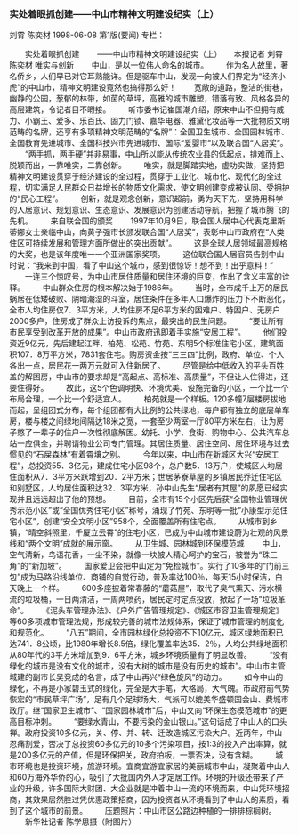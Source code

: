 ### 实处着眼抓创建——中山市精神文明建设纪实（上）
刘霄  陈奕材
1998-06-08
第1版(要闻)
专栏：

　　实处着眼抓创建
　　——中山市精神文明建设纪实（上）
　 本报记者  刘霄  陈奕材
    唯实与创新
　　中山，是以一位伟人命名的城市。
　　作为名人故里，著名侨乡，人们早已对它耳熟能详。但是驱车中山，发现一向被人们界定为“经济小虎”的中山市，精神文明建设竟然也搞得那么好！
　　宽敞的道路，整洁的街巷，幽静的公园，葱郁的林带，如茵的草坪，高雅的城市雕塑，错落有致、风格各异的高层建筑，令记者目不暇接。
　　听市委书记崔国潮介绍，原来中山不但拥有威力、小霸王、爱多、乐百氏、固力门锁、嘉华电器、雅黛化妆品等一大批物质文明范畴的名牌，还享有多项精神文明范畴的“名牌”：全国卫生城市、全国园林城市、全国教育先进城市、全国科技兴市先进城市、国际“爱婴市”以及联合国“人居奖”。
　　“两手抓，两手硬”并非易事，中山所以能从传统农业县的低起点，排难而上、脱颖而出，一靠唯实，二靠创新。
　　唯实，就是脚踏实地，虚功实做，坚持把精神文明建设贯穿于经济建设的全过程，贯穿于工业化、城市化、现代化的全过程，切实满足人民群众日益增长的物质文化需求，使文明创建变成被认同、受拥护的“民心工程”。
　　创新，就是观念创新，意识超前，勇为天下先，坚持用科学的人居意识、规划意识、生态意识、发展意识为创建活动导航，把握了城市腾飞的先机。
　　来自联合国的颁奖
　　1997年10月9日，联合国人居中心代表克里斯蒂娜女士亲临中山，向黄子强市长颁发联合国“人居奖”，表彰中山市政府在“人类住区可持续发展和管理方面所做出的突出贡献”。
　　这是全球人居领域最高规格的大奖，也是该年度唯一一个亚洲国家奖项。
　　这位联合国人居官员告别中山时说：“我来到中国，看了中山这个城市，感到很惊讶！想不到！出乎意料！”
　　一连三个惊叹号，为中山市居住质量和居住环境的巨变，作出了含义丰富的诠释。
　　中山群众住房的根本解决始于1986年。
　　当时，全市成千上万的居民蜗居在低矮破败、阴暗潮湿的斗室，居住条件在多年人口爆炸的压力下不断恶化，全市人均住房仅7．3平方米，人均住房不足6平方米的困难户、特困户、无房户2000多户，住房成了群众上访投诉的焦点，最突出的民生问题。
　　“要让所有市民享受到改革开放的成果”。中山市政府迅即着手实施“安居工程”。
　　他们投资近9亿元，先后建起江畔、柏苑、松苑、竹苑、东明5个标准住宅小区，建筑面积107．8万平方米，7831套住宅。购房资金按“三三四”比例，政府、单位、个人各出一点，居民花一两万元就可入住新居了。
　　尽管是给中低收入的平头百姓盖的解困房，中山市的要求却是“高起点、高标准、高质量”，不但让人住得进，还要住得好。
　　故此，这5个色调明快、环境优美、设施完备的小区，一个比一个布局合理，一个比一个舒适宜人。
　　柏苑就是一个样板。120多幢7层楼房拔地而起，呈组团式分布，每个组团都有大比例的公共绿地，每户都有独立的底层单车房，楼与楼之间绿地间隔达18米之宽，一套至少两室一厅80平方米左右，让为房子憋了一辈子的住户一次性彻底解困。幼托、小学、食街、购物中心、公共汽车总站一应俱全，并聘请物业公司专门管理。其居住质量、居住空间、居住环境与过去惯见的“石屎森林”有着霄壤之别。
　　今年以来，中山市在新城区大兴“安居工程”，总投资55．3亿元，建成住宅小区98个，总户数5．13万户，使城区人均居住面积从7．3平方米跃增到20．2平方米；世居茅寮草屋的乡镇居民乔迁住宅区和别墅区，人均居住面积达32．3平方米，孙中山先生“居者有其屋”的夙愿已经实现并且远远超出了他的预想。
　　目前，全市有15个小区先后获“全国物业管理优秀示范小区”或“全国优秀住宅小区”称号，涌现了竹苑、东明等一批“小康型示范住宅小区”，创建“安全文明小区”958个，全面覆盖所有住宅点。
　　从城市到乡镇，“晴空斜照里，千厦立云霄”的住宅小区，已成为中山城市建设蔚为壮观的风景线和“两个文明”成就的展示窗。
　　从卫生城、园林城到环保模范城
　　中山，空气清新，鸟语花香，一尘不染，就像一块被人精心呵护的宝石，被誉为“珠三角”的“新加坡”。
　　国家爱卫会把中山定为“免检城市”。实行了10多年的“门前三包”成为马路沿线单位、商铺的自觉行动，普及率达100％，每天15小时保洁，白天晚上一个样。
　　600多座披着常春藤的“蘑菇屋”，取代了臭气熏天、污水横流的垃圾桶，一日两清洁，一周两喷药，居民定时定点投放，掀起了一场“垃圾革命”。
　　《泥头车管理办法》、《户外广告管理规定》、《城区市容卫生管理规定》等60多项城市管理法规，形成较完善的城市法规体系，保证了城市管理的制度化和规范化。
　　“八五”期间，全市园林绿化总投资不下10亿元，城区绿地面积已达741．8公顷，比1980年增长8.5倍，绿化覆盖率达35．2％，人均公共绿地面积从80年代的3平方米增加到9．6平方米，城乡环境质量有了明显改善。
　　“没有绿化的城市是没有文化的城市，没有大树的城市是没有历史的城市”。中山市主管城建的副市长吴竞成的名言，成了中山再兴“绿色旋风”的动力。
　　如今中山的绿化，不再是小家碧玉式的绿化，完全是大手笔，大格局，大气魄。市政府前气势恢宏的“市民草坪广场”，足有几个足球场大，气派可以媲美华盛顿国会山、费城市政厅。继“国家卫生城市”、“国家园林城市”后，中山又向“环保生态模范城市”的更高目标冲刺。
　　“要绿水青山，不要污染的金山银山。”这句话成了中山人的口头禅。政府投资10多亿元，关、停、并、转、迁改造城区污染大户。近两年，中山忍痛割爱，否决了总投资60多亿元的10多个污染项目，按1∶3的投入产出率算，就是200多亿元的产值，但是环保把关，政府拍板，一票否决，没有含糊。
　　城市环境也是投资环境，旅游环境。宜商宜游宜家居的美丽城市中山，凝聚着中山人和60万海外华侨的心，吸引了大批国内外人才定居工作。环境的升级还带来了产业的升级，许多国际大财团、大企业就是冲着中山一流的环境而来，中山凭环境招商，其效果居然胜过凭优惠政策招商，因为投资者从环境看到了中山人的素质，看到了这个城市的前景。
　　压题照片：中山市区公路边种植的一排排棕榈树。
　　新华社记者  陈学思摄（附图片）
